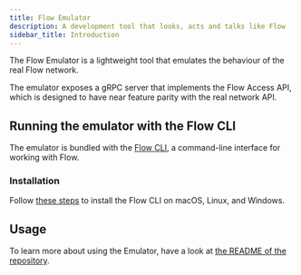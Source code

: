 ```yaml
---
title: Flow Emulator
description: A development tool that looks, acts and talks like Flow
sidebar_title: Introduction
---
```


The Flow Emulator is a lightweight tool that emulates the behaviour of the real Flow network.

The emulator exposes a gRPC server that implements the Flow Access API,
which is designed to have near feature parity with the real network API.

## Running the emulator with the Flow CLI

The emulator is bundled with the [Flow CLI](https://developers.flow.com/tools/flow-cli), a command-line interface for working with Flow.

### Installation

Follow [these steps](https://docs.onflow.org/flow-cli/install/) to install the Flow CLI on macOS, Linux, and Windows.

## Usage

To learn more about using the Emulator,
have a look at [the README of the repository](https://github.com/onflow/flow-emulator/#starting-the-server).
